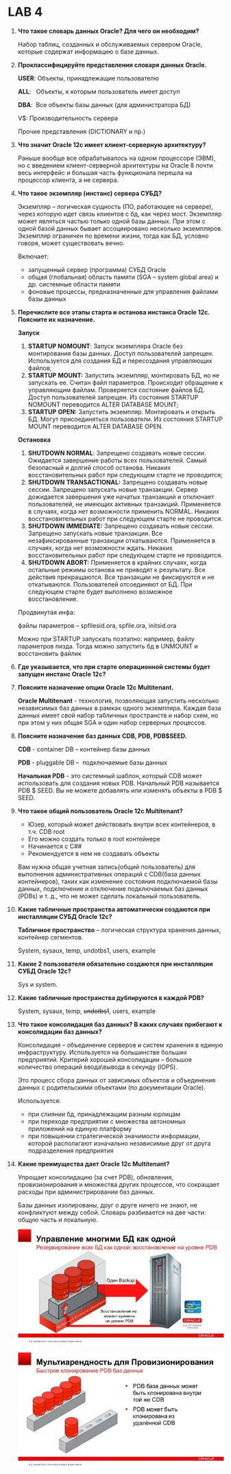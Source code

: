 # LAB 4

1. **Что такое словарь данных Oracle? Для чего он необходим?**
    
    Набор таблиц, созданных и обслуживаемых сервером Oracle, которые содержат информацию о базе данных.
    
2. **Проклассифицируйте представления словаря данных Oracle.**
    
    **USER**: Объекты, принадлежащие пользователю
    
    **ALL**:   Объекты, к которым пользователь имеет доступ
    
    **DBA**:  Все объекты базы данных (для администратора БД)
    
    V$: Производительность сервера
    
    Прочие представления (DICTIONARY и пр.)
    
3. **Что значит Oracle 12c имеет клиент-серверную архитектуру?**
    
    Раньше вообще все обрабатывалось на одном процессоре (ЭВМ), но с введением клиент-серверной архитектуры на Oracle 8 почти весь интерфейс и большая часть функционала перешла на процессор клиента, а не сервера. 
    
4. **Что такое экземпляр (инстанс) сервера СУБД?**
    
    Экземпляр – логическая сущность (ПО, работающее на сервере), через которую идет связь клиентов с бд, как через мост. Экземпляр может являться частью только одной базы данных. При этом с одной базой данных бывает ассоциировано несколько экземпляров. Экземпляр ограничен по времени жизни, тогда как БД, условно говоря, может существовать вечно.
    
    Включает:
    
    - запущенный сервер (программа) СУБД Oracle
    - общая (глобальная) область памяти (SGA – system global area) и др. системные области памяти
    - фоновые процессы, предназначенные для управления файлами базы данных
5. **Перечислите все этапы старта и останова инстанса Oracle 12c. Поясните их назначение.**
    
    **Запуск**
    
    1. **STARTUP NOMOUNT**: Запуск экземпляра Oracle без монтирования базы данных. Доступ пользователей запрещен. Используется для создания БД и пересоздания управляющих файлов;
    2. **STARTUP** **MOUNT:** Запустить экземпляр, монтировать БД, но не запускать ее. Считан файл параметров. Происходит обращение к управляющим файлам. Проверяется состояние файлов БД. Доступ пользователей запрещен. Из состояния STARTUP NOMOUNT переводится ALTER DATABASE MOUNT;
    3. **STARTUP** **OPEN:** Запустить экземпляр. Монтировать и открыть БД. Могут присоединяться пользователи. Из состояния STARTUP MOUNT переводится ALTER DATABASE OPEN.
    
    **Остановка**
    
    1. **SHUTDOWN** **NORMAL**: Запрещено создавать новые сессии. Ожидается завершение работы всех пользователей. Самый безопасный и долгий способ останова. Никаких восстановительных работ при следующем старте не проводится;
    2. **SHUTDOWN** **TRANSACTIONAL:** Запрещено создавать новые сессии. Запрещено запускать новые транзакции. Сервер дожидается завершения уже начатых транзакций и отключает пользователей, не имеющих активных транзакций. Применяется в случаях, когда нет возможности применить NORMAL. Никаких восстановительных работ при следующем старте не проводится.
    3. **SHUTDOWN** **IMMEDIATE:** Запрещено создавать новые сессии. Запрещено запускать новые транзакции. Все незафиксированные транзакции откатываются. Применяется в случаях, когда нет возможности ждать. Никаких восстановительных работ при следующем старте не проводится.
    4. **SHUTDOWN** **ABORT:** Применяется в крайних случаях, когда остальные режимы останова не приводят к результату. Все действия прекращаются. Все транзакции не фиксируются и не откатываются. Пользователей отсоединяют от БД. При следующем старте будет выполнено возможное восстановление.
    
    Продвинутая инфа:
    
    файлы параметров – spfilesid.ora, spfile.ora, initsid.ora
    
    Можно при STARTUP запускать поэтапно: например, файлу параметров пизда. Тогда можно запустить бд в UNMOUNT и восстановить файлик
    
6. **Где указывается, что при старте операционной системы будет запущен инстанс Oracle 12c?**
    
    
7. **Поясните назначение опции Oracle 12c Multitenant.**
    
    **Oracle Multitenant** - технология, позволяющая запустить несколько независимых баз данных в рамках одного экземпляра. Каждая база данных имеет свой набор табличных пространств и набор схем, но при этом у них общая SGA и один набор серверных процессов.
    
8. **Поясните назначение баз данных CDB, PDB, PDB$SEED.**
    
    **CDB** - container DB – контейнер базы данных
    
    **PDB** - pluggable DB –  подключаемые базы данных
    
    **Начальная PDB** - это системный шаблон, который CDB может использовать для создания новых PDB. Начальный PDB называется PDB $ SEED. Вы не можете добавлять или изменять объекты в PDB $ SEED.
    
9. **Что такое общий пользователь Oracle 12c Multitenant?**
    - Юзер, который может действовать внутри всех контейнеров, в т.ч. CDB root
    - Его можно создать только в root контейнере
    - Начинается с C##
    - Рекомендуется в нем не создавать объекты
    
    Вам нужна общая учетная запись(общий пользователь) для выполнения административных операций с CDB(база данных контейнеров), таких как изменение состояния подключаемой базы данных, подключение и отключение подключаемых баз данных (PDBs) и т. д., что не может сделать локальный пользователь.
    
10. **Какие табличные пространства автоматически создаются при инсталляции СУБД Oracle 12c?**
    
    **Табличное пространство** – логическая структура хранения данных, контейнер сегментов.
    
    System, sysaux, temp, undotbs1, users, example
    
11. **Какие 2 пользователя обязательно создаются при инсталляции СУБД Oracle 12c?**
    
    Sys и system.
    
12. **Какие табличные пространства дублируются в каждой PDB?**
    
    System, sysaux, temp, ~~undotbs1~~, users, example
    
13. **Что такое консолидация баз данных? В каких случаях прибегают к консолидации баз данных?**
    
    Консолидация – объединение серверов и систем хранения в единую инфраструктуру. Используется на большинстве больших предприятий. Критерий хорошей консолидации – большое количество операций ввода\вывода в секунду (IOPS).
    
    Это процесс сбора данных от зависимых объектов и объединения данных с родительскими объектами (по документации Oracle).
    
    Используется:
    
    - при слиянии бд, принадлежащим разным юрлицам
    - при переходе предприятия с множества автономных приложений на единую платформу
    - при повышении стратегической значимости информации, которой располагают изначально независимые друг от друга подразделения предприятия
14. **Какие преимущества дает Oracle 12c Multitenant?**
    
    Упрощает консолидацию (за счет PDB), обновления, провизионирования и множества других процессов, что сокращает расходы при администрировании баз данных.
    
    Базы данных изолированы, друг о друге ничего не знают, не конфликтуют между собой.
    Словарь разбивается на две части: общую часть и локальную.
    
    ![Untitled](LAB%204/Untitled.png)
    
    ![Untitled](LAB%204/Untitled%201.png)